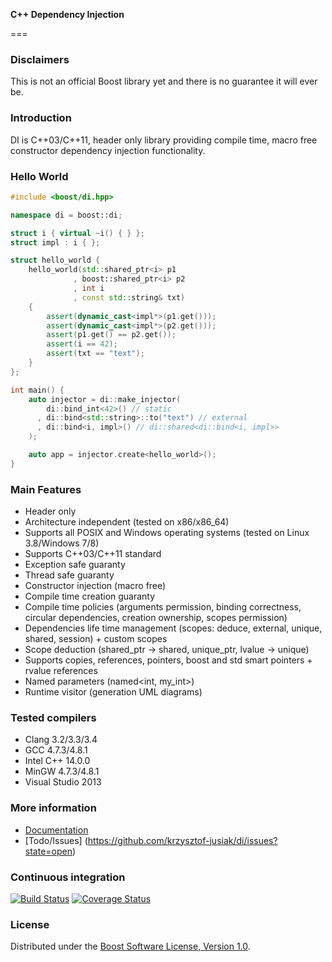 **C++ Dependency Injection**

===

### **Disclaimers**
This is not an official Boost library yet and there is no guarantee it will ever be.

### **Introduction**
DI is C++03/C++11, header only library providing compile time, macro free constructor dependency injection functionality.

### **Hello World**
```cpp
#include <boost/di.hpp>

namespace di = boost::di;

struct i { virtual ~i() { } };
struct impl : i { };

struct hello_world {
    hello_world(std::shared_ptr<i> p1
              , boost::shared_ptr<i> p2
              , int i
              , const std::string& txt)
    {
        assert(dynamic_cast<impl*>(p1.get()));
        assert(dynamic_cast<impl*>(p2.get()));
        assert(p1.get() == p2.get());
        assert(i == 42);
        assert(txt == "text");
    }
};

int main() {
    auto injector = di::make_injector(
        di::bind_int<42>() // static
      , di::bind<std::string>::to("text") // external
      , di::bind<i, impl>() // di::shared<di::bind<i, impl>>
    );

    auto app = injector.create<hello_world>();
}
```

### **Main Features**
* Header only
* Architecture independent (tested on x86/x86\_64)
* Supports all POSIX and Windows operating systems (tested on Linux 3.8/Windows 7/8)
* Supports C++03/C++11 standard
* Exception safe guaranty
* Thread safe guaranty
* Constructor injection (macro free)
* Compile time creation guaranty
* Compile time policies (arguments permission, binding correctness, circular dependencies, creation ownership, scopes permission)
* Dependencies life time management (scopes: deduce, external, unique, shared, session) + custom scopes
* Scope deduction (shared\_ptr -> shared, unique\_ptr, lvalue -> unique)
* Supports copies, references, pointers, boost and std smart pointers + rvalue references
* Named parameters (named<int, my_int>)
* Runtime visitor (generation UML diagrams)

### **Tested compilers**
* Clang 3.2/3.3/3.4
* GCC 4.7.3/4.8.1
* Intel C++ 14.0.0
* MinGW 4.7.3/4.8.1
* Visual Studio 2013

### **More information**
* [Documentation](http://krzysztof-jusiak.github.com/di/doc/html)
* [Todo/Issues] (https://github.com/krzysztof-jusiak/di/issues?state=open)

### **Continuous integration**
[![Build Status](https://travis-ci.org/krzysztof-jusiak/di.png?branch=master)](https://travis-ci.org/krzysztof-jusiak/di) [![Coverage Status](https://coveralls.io/repos/krzysztof-jusiak/di/badge.png?branch=master)](https://coveralls.io/r/krzysztof-jusiak/di?branch=master)

### **License**
Distributed under the [Boost Software License, Version 1.0](http://www.boost.org/LICENSE_1_0.txt).

